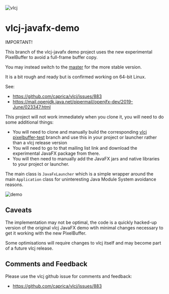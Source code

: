 ![vlcj](https://github.com/caprica/vlcj/raw/master/etc/vlcj-logo.png "vlcj")

vlcj-javafx-demo
================

IMPORTANT!

This branch of the vlcj-javafx demo project uses the new experimental PixelBuffer to avoid a full-frame
buffer copy.

You may instead switch to the [master](https://github.com/caprica/vlcj-javafx) for the more stable
version.

It is a bit rough and ready but is confirmed working on 64-bit Linux.

See:
 * https://github.com/caprica/vlcj/issues/883
 * https://mail.openjdk.java.net/pipermail/openjfx-dev/2019-June/023347.html

This project will not work immediately when you clone it, you will need to do some additional things:
 * You will need to clone and manually build the corresponding
   [vlcj pixelbuffer-test](https://github.com/caprica/vlcj/tree/pixelbuffer-test) branch and use this in
   your project or launcher rather than a vlcj release version
 * You will need to go to that mailing list link and download the experimental JavaFX package from there.
 * You will then need to manually add the JavaFX jars and native libraries to your project or launcher.

The main class is `JavaFxLauncher` which is a simple wrapper around the main `Application` class for
uninteresting Java Module System avoidance reasons.

![demo](https://github.com/caprica/vlcj-javafx/blob/pixelbuffer-test/doc/vlcj-javafx-pixelbuffer.png?raw=true "demo")

Caveats
-------

The implementation may not be optimal, the code is a quickly hacked-up version of the original vlcj
JavaFX demo wtih minimal changes necessary to get it working with the new PixelBuffer.

Some optimisations will require changes to vlcj itself and may become part of a future vlcj release.

Comments and Feedback
---------------------

Please use the vlcj github issue for comments and feedback:

 * https://github.com/caprica/vlcj/issues/883
